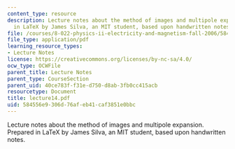 ```yaml
---
content_type: resource
description: Lecture notes about the method of images and multipole expansion. Prepared
  in LaTeX by James Silva, an MIT student, based upon handwritten notes.
file: /courses/8-022-physics-ii-electricity-and-magnetism-fall-2006/584556e9306d76afeb41caf3851e0bbc_lecture14.pdf
file_type: application/pdf
learning_resource_types:
- Lecture Notes
license: https://creativecommons.org/licenses/by-nc-sa/4.0/
ocw_type: OCWFile
parent_title: Lecture Notes
parent_type: CourseSection
parent_uid: 40ce783f-f31e-d750-d8ab-3fb0cc415acb
resourcetype: Document
title: lecture14.pdf
uid: 584556e9-306d-76af-eb41-caf3851e0bbc
---
```

Lecture notes about the method of images and multipole expansion. Prepared in LaTeX by James Silva, an MIT student, based upon handwritten notes.